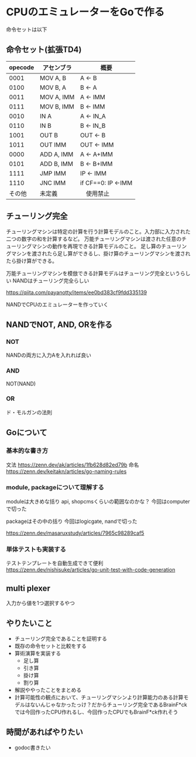 # CPUのエミュレーターをGoで作る
命令セットは以下
## 命令セット(拡張TD4)
|  opecode  |  アセンブラ  | 概要　|
| ---- | ---- |----|
|  0001  |  MOV A, B  | A <- B|
|  0100  |  MOV B, A  | B <- A|
|  0011  |  MOV A, IMM | A <- IMM|
|  0111  |  MOV B, IMM | B <- IMM|
|  0010  |  IN A  | A <- IN_A|
|  0110  |  IN B  | B <- IN_B|
|  1001  |  OUT B  | OUT <- B|
|  1011  |  OUT IMM  |OUT <- IMM|
|  0000  |  ADD A, IMM  |A <- A+IMM|
|  0101  |  ADD B, IMM  |B <- B+IMM|
|  1111  |  JMP IMM  | IP <- IMM|
|  1110  |  JNC IMM  | if CF==0: IP <-IMM|
|  その他  |  未定義 |　使用禁止|

## チューリング完全
チューリングマシンは特定の計算を行う計算モデルのこと。入力部に入力された二つの数字の和を計算するなど。
万能チューリングマシンは渡された任意のチューリングマシンの動作を再現できる計算モデルのこと。
足し算のチューリングマシンを渡されたら足し算ができるし、掛け算のチューリングマシンを渡されたら掛け算ができる。

万能チューリングマシンを模倣できる計算モデルはチューリング完全というらしい
NANDはチューリング完全らしい

https://qiita.com/payanotty/items/ee0bd383cf9fdd335139

NANDでCPUのエミュレーターを作っていく

## NANDでNOT, AND, ORを作る

### NOT
NANDの両方に入力Aを入れれば良い
### AND
NOT(NAND)
### OR
ド・モルガンの法則

## Goについて
### 基本的な書き方
文法
https://zenn.dev/ak/articles/1fb628d82ed79b
命名
https://zenn.dev/keitakn/articles/go-naming-rules

### module, packageについて理解する
moduleは大きめな括り
api, shopcmsくらいの範囲なのかな？
今回はcomputerで切った

packageはその中の括り
今回はlogicgate, nandで切った

https://zenn.dev/masaruxstudy/articles/7965c98289caf5

### 単体テストも実装する
テストテンプレートを自動生成できて便利
https://zenn.dev/nishisuke/articles/go-unit-test-with-code-generation

## multi plexer
入力から値を1つ選択するやつ

## やりたいこと
- チューリング完全であることを証明する
- 既存の命令セットと比較をする
- 算術演算を実装する
  - 足し算
  - 引き算
  - 掛け算
  - 割り算
- 解説ややったことをまとめる
- 計算可能性の観点において、チューリングマシンより計算能力のある計算モデルはないんじゃなかったっけ？だからチューリング完全であるBrainF\*ckでは今回作ったCPU作れるし、今回作ったCPUでもBrainF\*ck作れそう

## 時間があればやりたい
- godoc書きたい
